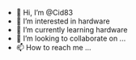 - 👋 Hi, I’m @Cid83
- 👀 I’m interested in hardware
- 🌱 I’m currently learning hardware
- 💞️ I’m looking to collaborate on ...
- 📫 How to reach me ...

<!---
Cid83/Cid83 is a ✨ special ✨ repository because its `README.md` (this file) appears on your GitHub profile.
You can click the Preview link to take a look at your changes.
--->
